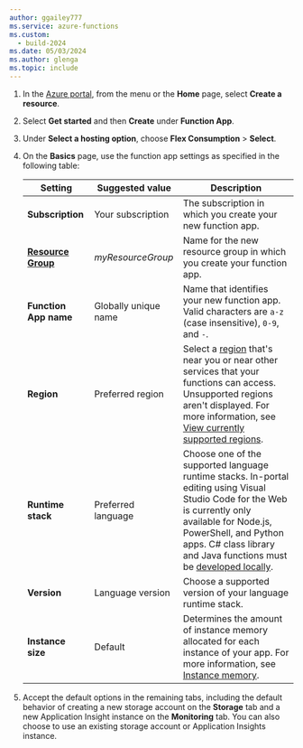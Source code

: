 ```yaml
---
author: ggailey777
ms.service: azure-functions
ms.custom:
  - build-2024
ms.date: 05/03/2024
ms.author: glenga
ms.topic: include
---
```

1. In the [Azure portal](https://portal.azure.com), from the menu or the **Home** page, select **Create a resource**.

1. Select **Get started** and then **Create** under **Function App**.

1. Under **Select a hosting option**, choose **Flex Consumption** > **Select**.   

1. On the **Basics** page, use the function app settings as specified in the following table:

    | Setting      | Suggested value  | Description |
    | ------------ | ---------------- | ----------- |
    | **Subscription** | Your subscription | The subscription in which you create your new function app. |
    | **[Resource Group](../articles/azure-resource-manager/management/overview.md)** |  *myResourceGroup* | Name for the new resource group in which you create your function app. |
    | **Function App name** | Globally unique name | Name that identifies your new function app. Valid characters are `a-z` (case insensitive), `0-9`, and `-`.  |
    |**Region**| Preferred region | Select a [region](https://azure.microsoft.com/regions/) that's near you or near other services that your functions can access. Unsupported regions aren't displayed. For more information, see [View currently supported regions](../articles/azure-functions/flex-consumption-how-to.md#view-currently-supported-regions).|
    | **Runtime stack** | Preferred language | Choose one of the supported language runtime stacks. In-portal editing using Visual Studio Code for the Web is currently only available for Node.js, PowerShell, and Python apps. C# class library and Java functions must be [developed locally](../articles/azure-functions/functions-develop-local.md#local-development-environments).  |
    |**Version**| Language version | Choose a supported version of your language runtime stack. |
    |**Instance size** | Default | Determines the amount of instance memory allocated for each instance of your app. For more information, see [Instance memory](../articles/azure-functions/flex-consumption-plan.md#instance-memory).|

1. Accept the default options in the remaining tabs, including the default behavior of creating a new storage account on the **Storage** tab and a new Application Insight instance on the **Monitoring** tab. You can also choose to use an existing storage account or Application Insights instance. 
